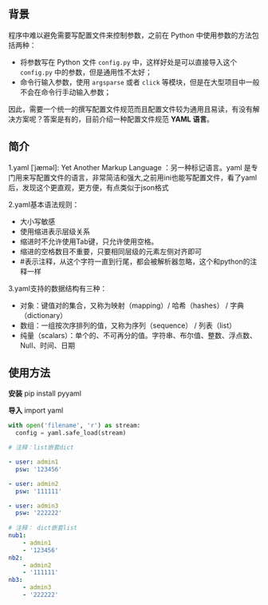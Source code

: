 ## 背景

程序中难以避免需要写配置文件来控制参数，之前在 Python 中使用参数的方法包括两种：

- 将参数写在 Python 文件 `config.py` 中，这样好处是可以直接导入这个 `config.py` 中的参数，但是通用性不太好；
- 命令行输入参数，使用 `argsparse` 或者 `click` 等模块，但是在大型项目中一般不会在命令行手动输入参数；

因此，需要一个统一的撰写配置文件规范而且配置文件较为通用且易读，有没有解决方案呢？答案是有的，目前介绍一种配置文件规范 **YAML 语言**。



## 简介

1.yaml [ˈjæməl]: Yet Another Markup Language ：另一种标记语言。yaml 是专门用来写配置文件的语言，非常简洁和强大,之前用ini也能写配置文件，看了yaml后，发现这个更直观，更方便，有点类似于json格式

2.yaml基本语法规则：

- 大小写敏感
- 使用缩进表示层级关系
- 缩进时不允许使用Tab键，只允许使用空格。
- 缩进的空格数目不重要，只要相同层级的元素左侧对齐即可
- \#表示注释，从这个字符一直到行尾，都会被解析器忽略，这个和python的注释一样

3.yaml支持的数据结构有三种：

- 对象：键值对的集合，又称为映射（mapping）/ 哈希（hashes） / 字典（dictionary）
- 数组：一组按次序排列的值，又称为序列（sequence） / 列表（list）
- 纯量（scalars）：单个的、不可再分的值。字符串、布尔值、整数、浮点数、Null、时间、日期



## 使用方法

**安装** pip install pyyaml

**导入** import yaml

```python
with open('filename', 'r') as stream:
  config = yaml.safe_load(stream)
```

```yaml
# 注释：list嵌套dict

- user: admin1
  psw: '123456'

- user: admin2
  psw: '111111'

- user: admin3
  psw: '222222'
  
# 注释： dict嵌套list
nub1:
    - admin1
    - '123456'
nb2:
    - admin2
    - '111111'
nb3:
    - admin3
    - '222222'
```

